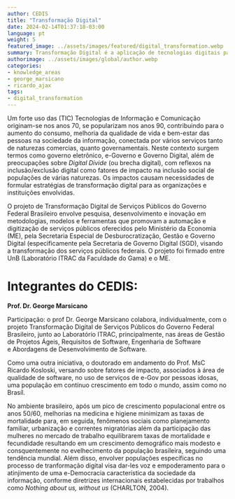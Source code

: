 ```yaml
---
author: CEDIS
title: "Transformação Digital"
date: 2024-02-14T01:37:18-03:00
language: pt
weight: 5
featured_image: ../assets/images/featured/digital_transformation.webp
summary: Transformação Digital é a aplicação de tecnologias digitais para mudar modelos de negócio e criar novas oportunidades de valor. Envolve a reimaginação de operações e experiências do cliente, promovendo inovação e eficiência.
authorimage: ../assets/images/global/author.webp
categories:
- knowledge_areas
- george_marsicano
- ricardo_ajax
tags: 
- digital_transformation
---
```

Um forte uso das (TIC) Tecnologias de Informação e Comunicação originam-se nos anos 70, se popularizam nos anos 90, contribuindo para o aumento do consumo, melhoria da qualidade de vida e bem-estar das pessoas na sociedade da informação, conectada por vários serviços tanto de naturezas comercias, quanto governamentais. Neste contexto surgem termos como governo eletrônico, e-Governo e Governo Digital, além de preocupações sobre _Digital Divide_ (ou brecha digital), com reflexos na inclusão/exclusão digital como fatores de impacto na inclusão social de populações de várias naturezas. Os impactos causam necessidades de formular estratégias de transformação digital para as organizações e instituições envolvidas.

O projeto de Transformação Digital de Serviços Públicos do Governo Federal Brasileiro envolve pesquisa, desenvolvimento e inovação em metodologias, modelos e ferramentas que promovam a automação e digitização de serviços públicos oferecidos pelo Ministério da Economia (ME), pela Secretaria Especial de Desburocratização, Gestão e Governo Digital (especificamente pela Secretaria de Governo Digital (SGD), visando a transformação dos serviços públicos federais. O projeto foi firmado entre UnB (Laboratório ITRAC da Faculdade do Gama) e o ME.

# Integrantes do CEDIS:

**Prof. Dr. George Marsicano**

Participação: o prof Dr. George Marsicano colabora, individualmente, com o projeto Transformação Digital de Serviços Públicos do Governo Federal    Brasileiro, junto ao Laboratório ITRAC, principalmente, nas áreas de Gestão de Projetos Ágeis, Requisitos de Software, Engenharia de Software e Abordagens de Desenvolvimento de Software.

Como uma outra iniciativa, o doutorado em andamento do Prof. MsC Ricardo Kosloski, versando sobre fatores de impacto, associados à área de qualidade de software, no uso de serviços de e-Gov por pessoas idosas, uma população em contínuo crescimento em todo o mundo, assim como no Brasíl.

No ambiente brasileiro, após um pico de crescimento populacional entre os anos 50/60, melhorias na medicina e higiene minimizam as taxas de mortalidade para, em seguida, fenômenos sociais como planejamento familiar, urbanização e correntes migratórias além da participação das mulheres no mercado de trabalho equilibrarem taxas de mortalidade e fecundidade resultando em um crescimento demográfico mais modesto e consquentemente no evelhecimento da população brasileira, seguindo uma tendência mundial. Além disso, envolver populações específicas no processo de tranformação digital visa dar-les voz e empoderamento para o atinjimento de uma e-Democracia característica da sociedade da informação, conforme diretrizes internacionais estabelecidas por trabalhos como _Nothing about us, without us_ (CHARLTON, 2004).